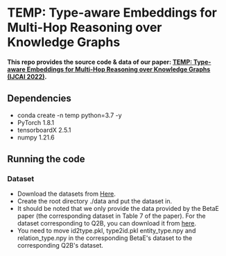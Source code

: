 # TEMP: Type-aware Embeddings for Multi-Hop Reasoning over Knowledge Graphs
#### This repo provides the source code & data of our paper: [TEMP: Type-aware Embeddings for Multi-Hop Reasoning over Knowledge Graphs (IJCAI 2022)](https://arxiv.org/pdf/2205.00782.pdf).
## Dependencies
* conda create -n temp python=3.7 -y
* PyTorch 1.8.1
* tensorboardX 2.5.1
* numpy 1.21.6
## Running the code
### Dataset
* Download the datasets from [Here](https://drive.google.com/drive/folders/15ZJo6zuoj0S3Sx_8nz7TKr3Tq7Ku8JMR?usp=sharing).
* Create the root directory ./data and put the dataset in.
* It should be noted that we only provide the data provided by the BetaE paper (the corresponding dataset in Table 7 of the paper). For the dataset corresponding to Q2B, you can download it from [here](http://snap.stanford.edu/betae/KG_data.zip).
* You need to move id2type.pkl, type2id.pkl entity_type.npy and relation_type.npy in the corresponding BetaE's dataset to the corresponding Q2B's dataset.
